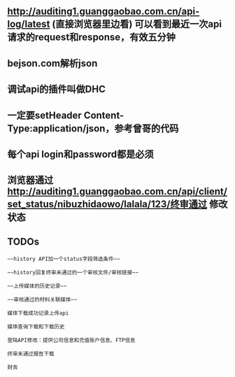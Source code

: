 
## http://auditing1.guanggaobao.com.cn/api-log/latest (直接浏览器里边看) 可以看到最近一次api请求的request和response，有效五分钟

## bejson.com解析json

## 调试api的插件叫做DHC

## 一定要setHeader Content-Type:application/json，参考曾哥的代码

## 每个api login和password都是必须

## 浏览器通过 http://auditing1.guanggaobao.com.cn/api/client/set_status/nibuzhidaowo/lalala/123/终审通过 修改状态


## TODOs

    ~~history API加一个status字段筛选条件~~

    ~~history回复终审未通过的一个审核文件/审核链接~~

    ~~上传媒体的历史记录~~

    ~~审核通过的材料关联媒体~~

    媒体下载成功记录上传api

    媒体查询下载和下载历史

    登陆API修改：提供公司信息和充值账户信息、FTP信息

    终审未通过报告下载

    财务